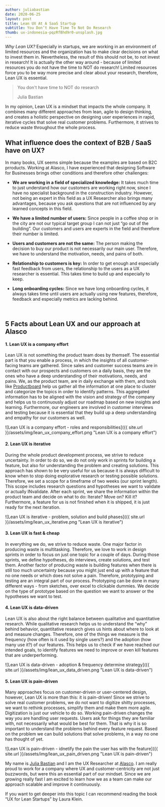 ```yaml
---
author: juliabastian
date: 2020-06-25
layout: post
title: Lean UX At A SaaS Startup
subtitle: You Don’t Have Time To Not Do Research
thumb: ux-indonesia-pqzRfBhd9r0-unsplash.jpg
---
```

_Why Lean UX?_ Especially in startups, we are working in an environment of limited resources and the organization has to make clear decisions on what to invest them in. Nevertheless, the result of this should not be, to not invest in research! It is actually the other way around - because of limited resources you do not have the time to NOT do research! Limited resources force you to be way more precise and clear about your research, therefore, Lean UX is essential.

<blockquote class="twitter-tweet blockquote text-right" data-lang="en"><p lang="en" dir="ltr" class="mb-0">You don't have time to NOT do research</p>
    <footer class="blockquote-footer">Julia Bastian</footer>
</blockquote>

In my opinion, Lean UX is a mindset that impacts the whole company. It combines many different approaches from lean, agile to design thinking, and creates a holistic perspective on designing user experiences in rapid, iterative cycles that solve real customer problems. Furthermore, it strives to reduce waste throughout the whole process.

## What influence does the context of B2B / SaaS have on UX?

In many books, UX seems simple because the examples are based on B2C prroducts. Working at Alasco, I have experienced that designing Software for Businesses brings other conditions and therefore other challenges:

- **We are working in a field of specialized knowledge:** It takes much time to just understand how our customers are working right now, since I have no specialist background in the construction industry. However, not being an expert in this field as a UX Researcher also brings many advantages, because you ask questions that are not influenced by any learned concepts in this field.

- **We have a limited number of users:** Since people in a coffee shop or in the city are not our typical target group I can not just “go out of the building”. Our customers and users are experts in the field and therefore their number is limited.

- **Users and customers are not the same:** The person making the decision to buy our product is not necessarily our main user. Therefore, we have to understand the motivation, needs, and pains of both.

- **Relationship to customers is key:** In order to get enough and especially fast feedback from users, the relationship to the users as a UX researcher is essential. This takes time to build up and especially to keep.

- **Long onboarding cycles:** Since we have long onboarding cycles, it always takes time until users are actually using new features, therefore, feedback and especially metrics are lacking behind.

<br />

## 5 Facts about Lean UX and our approach at Alasco
<p></p>

#### 1. Lean UX is a company effort
Lean UX is not something the product team does by themself. The essential part is that you enable a process, in which the insights of all customer-facing teams are gathered. Since sales and customer success teams are in contact with our prospects and customers on a daily basis, they are the ones who have a deep understanding of their motivations, needs, and pains. We, as the product team, are in daily exchange with them, and tools like [Productboard](https://www.productboard.com/) help us gather all the information at one place to cluster and categorize the topics in order to identify patterns. This aggregated information has to be aligned with the vision and strategy of the company and helps us to continuously adjust our roadmap based on new insights and learning. Furthermore, our engineers are involved in customer interviews and testing because it is essential that they build up a deep understanding and empathy for our customers as well.

![Lean UX is a company effort - roles and responsibilities]({{ site.url }}/assets/img/lean_ux_company_effort.png "Lean UX is a company effort")

#### 2. Lean UX is iterative
During the whole product development process, we strive to reduce uncertainty. In order to do so, we do not only work in sprints for building a feature, but also for understanding the problem and creating solutions. This approach has shown to be very useful for us because it is always difficult to know when to stop doing explorative research or testing possible solutions. Therefore, we set a scope for a timeframe of two weeks (our sprint length). This scope includes research questions and hypotheses we want to validate or actually INvalidate. After each sprint, we share the information within the product team and decide on what to do: Iterate? Move on? Kill it? Furthermore, a feature for us is not finished when it is shipped, it is just ready for the next iteration.

![Lean UX is iterative - problem, solution and build phases]({{ site.url }}/assets/img/lean_ux_iterative.png "Lean UX is iterative")

#### 3. Lean UX is fast & cheap
In everything we do, we strive to reduce waste. One major factor in producing waste is multitasking. Therefore, we love to work in design sprints in order to focus on just one topic for a couple of days. During those sprints, we define hypotheses, do interviews, create solutions, and test them. Another factor of producing waste is building features when there is still too much uncertainty because you might just end up with a feature that no one needs or which does not solve a pain. Therefore, prototyping and testing are an integral part of our process. Prototyping can be done in many different ways - from sketches, over excel to clickable dummies. We decide on the type of prototype based on the question we want to answer or the hypotheses we want to test.

#### 4. Lean UX is data-driven
Lean UX is also about the right balance between qualitative and quantitative research. While qualitative research helps us to understand the “why” behind behavior, quantitative research gives us hints about where to look at and measure changes. Therefore, one of the things we measure is the frequency (how often is it used by single users?) and the adoption (how many use it?) of our features. This helps us to check if we have reached our intended goals, to identify features we need to improve or even kill features that are underperforming.

![Lean UX is data-driven - adoption & frequency determine strategy]({{ site.url }}/assets/img/lean_ux_data_driven.png "Lean UX is data-driven")

#### 5. Lean UX is pain-driven
Many approaches focus on customer-driven or user-centered design, however, Lean UX is more than this: it is pain-driven! Since we strive to solve real customer problems, we do not want to digitize shitty processes, we want to rethink processes, simplify them and make them more agile. Digitization is just our vehicle to do so. Working pain-driven changes the way you are handling user requests. Users ask for things they are familiar with, not necessarily what would be best for them. That is why it is so important to understand the problems behind every feature request. Based on the problem we can build solutions that solve problems, in a way no one has thought of yet.

![Lean UX is pain-driven - idnetify the pain the user has with the feature]({{ site.url }}/assets/img/lean_ux_pain_driven.png "Lean UX is pain-driven")


My name is [Julia Bastian](https://www.linkedin.com/in/julia-bastian/) and I am the UX Researcher at [Alasco](https://www.alasco.de). I am really proud to work for a company where UX and customer-centricity are not just buzzwords, but were this an essential part of our mindset. Since we are growing really fast I am excited to learn how we as a team can make our approach scalable and improve it continuously. 

If you want to get deeper into this topic I can recommend reading the book “UX for Lean Startups” by Laura Klein.
